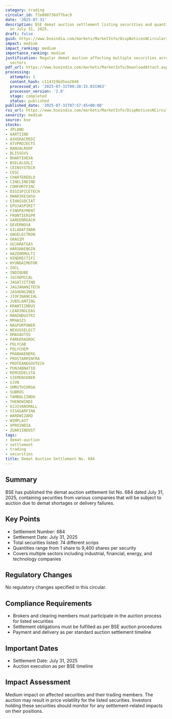 ```yaml
---
category: trading
circular_id: f2e880736df7bac9
date: '2025-07-31'
description: BSE demat auction settlement listing securities and quantities for auction
  on July 31, 2025.
draft: false
guid: https://www.bseindia.com/markets/MarketInfo/DispNoticesNCirculars.aspx?Noticeid={D3CEF788-A5DA-4696-9FEC-0BB283757AB7}&noticeno=20250731-9&dt=07/31/2025&icount=9&totcount=10&flag=0
impact: medium
impact_ranking: medium
importance_ranking: medium
justification: Regular demat auction affecting multiple securities across various
  sectors
pdf_url: https://www.bseindia.com/markets/MarketInfo/DownloadAttach.aspx?id=20250731-9&attachedId=86420e63-1ca9-42d8-9916-521bd3b688c1
processing:
  attempts: 1
  content_hash: c114319bd5ea2048
  processed_at: '2025-07-31T09:28:15.031963'
  processor_version: '2.0'
  stage: completed
  status: published
published_date: '2025-07-31T07:57:45+00:00'
rss_url: https://www.bseindia.com/markets/MarketInfo/DispNoticesNCirculars.aspx?Noticeid={D3CEF788-A5DA-4696-9FEC-0BB283757AB7}&noticeno=20250731-9&dt=07/31/2025&icount=9&totcount=10&flag=0
severity: medium
source: bse
stocks:
- 3PLAND
- AARTIIND
- ASHIKACREDI
- ATVPROJECTS
- BANSALROOF
- BLISSGVS
- BHARTIHEXA
- BSELALGOLI
- CEINSYSTECH
- CESC
- CHARTEREDLO
- CINELINEIND
- COMFORTFINC
- DIGISPICETECH
- DWARIKESHSU
- EIHASSOCIAT
- EPUJASPIRIT
- FINOPAYMENT
- FRONTIERSPR
- GARDENREACH
- GEVERNOVA
- GILADAFINAN
- GNGELECTRON
- GRASIM
- GUJARATGAS
- HARSHAENGIN
- HAZOORMULTI
- HINDRECTIFI
- HYUNDAIMOTOR
- IOCL
- INDIQUBE
- JGCHEMICAL
- JAGATJITIND
- JAGJANANITECH
- JASHENGINEE
- JIOFINANCIAL
- JUBILANTING
- KRANTIINDUS
- LEADINGLEAS
- MANINDUSTRI
- MPHASIS
- NAGPURPOWER
- NEXUSSELECT
- OMAXAUTOS
- PARKERAGROC
- POLYCAB
- POLYCHEM
- PRABHAENERG
- PROSTARMINFRA
- PROTEANEGOVTECH
- PUNJABNATIO
- REMIEDELSTA
- SIEMENSENER
- SJVN
- SMRUTHIORGA
- SUBROS
- TAMBOLIINDU
- THENEWINDI
- UJJIVANSMALL
- VISAGARFINA
- WARDWIZARD
- WIMPLAST
- XPROINDIA
- ZUARIINDUST
tags:
- demat-auction
- settlement
- trading
- securities
title: Demat Auction Settlement No. 684
---
```


## Summary

BSE has published the demat auction settlement list No. 684 dated July 31, 2025, containing securities from various companies that will be subject to auction due to demat shortages or delivery failures.

## Key Points

- Settlement Number: 684
- Settlement Date: July 31, 2025
- Total securities listed: 74 different scrips
- Quantities range from 1 share to 9,400 shares per security
- Covers multiple sectors including industrial, financial, energy, and technology companies

## Regulatory Changes

No regulatory changes specified in this circular.

## Compliance Requirements

- Brokers and clearing members must participate in the auction process for listed securities
- Settlement obligations must be fulfilled as per BSE auction procedures
- Payment and delivery as per standard auction settlement timeline

## Important Dates

- Settlement Date: July 31, 2025
- Auction execution as per BSE timeline

## Impact Assessment

Medium impact on affected securities and their trading members. The auction may result in price volatility for the listed securities. Investors holding these securities should monitor for any settlement-related impacts on their positions.